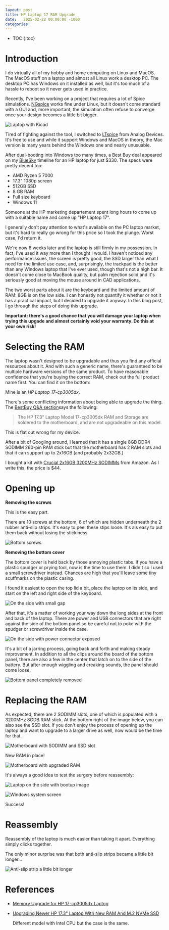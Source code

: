 ```yaml
---
layout: post
title: HP Laptop 17 RAM Upgrade
date:   2025-02-22 00:00:00 -1000
categories:
---
```


* TOC
{:toc}

# Introduction

I do virtually all of my hobby and home computing on Linux and MacOS. The MacOS
stuff on a laptop and almost all Linux work a desktop PC. The desktop PC has Windows 
on it installed as well, but it's too much of a hassle to reboot so it never gets used 
in practice. 

Recently, I've been working on a project that requires a lot of Spice simulations.
[NGspice](https://ngspice.sourceforge.io) works fine under Linux, but it doesn't come
standard with a GUI and, more important, the simulation often refuse to converge
once your design becomes a little bit bigger.

![Laptop with Kicad](/assets/hp17upgrade/laptop_with_kicad.jpg)

Tired of fighting against the tool, I switched to [LTspice](https://ez.analog.com/design-tools-and-calculators/ltspice) 
from Analog Devices. It's free to use and while it support Windows and MacOS in theory, 
the Mac version is many years behind the Windows one and nearly unusuable.

After dual-booting into Windows too many times, a Best Buy deal appeared on my
[BlueSky](https://bsky.app) timeline for an HP laptop for just $330. The specs
were pretty decent too:

* AMD Ryzen 5 7000
* 17.3" 1080p screen
* 512GB SSD
* 8 GB RAM
* Full size keyboard
* Windows 11

Someone at the HP marketing departement spent long hours to come up with a suitable name
and come up "HP Laptop 17".

I generally don't pay attention to what's available on the PC laptop market, but it's hard to
really go wrong for this price so I took the plunge. Worst case, I'd return it.

We're now 8 weeks later and the laptop is still firmly in my possession. In fact, I've used 
it way more than I thought I would. I haven't noticed any performance issues, the screen is pretty
good, the SSD larger than what I need for the limited use case, and, surprisingly, the
trackpad is the better than any Windows laptop that I've ever used, though that's not a high
bar. It doesn't come close to MacBook quality, but palm rejection solid and it's seriously
good at moving the mouse around in CAD applications. 

The two worst parts about it are the keyboard and the limited amount of RAM: 8GB is on the
low side. I can honestly not quantify it whether or not it has a practical impact, but I decided 
to upgrade it anyway. In this blog post, I go through the steps of doing this upgrade.

**Important: there's a good chance that you will damage your laptop when trying this upgade and
almost certainly void your warranty. Do this at your own risk!**

# Selecting the RAM

The laptop wasn't designed to be upgradable and thus you find any official resources about
it. And with such a generic name, there's guaranteed to be multiple hardware versions of the same 
product. To have reasonable confidence that you're buying the correct RAM, check out the 
full product name first. You can find it on the bottom:

Mine is an *HP Laptop 17-cp3005dx*. 

There's some conflicting information about being able to upgrade the thing. The 
[BestBuy Q&A section](https://www.bestbuy.com/site/questions/hp-17-3-full-hd-laptop-amd-ryzen-5-8gb-memory-512gb-ssd-natural-silver/6587274/question/50bf44b8-35e1-3f97-8a82-93e23976ad8a)says the following:

> The HP 17.3" Laptop Model 17-cp3005dx RAM and Storage are soldered to the motherboard, and 
> are not upgradeable on this model.

This is flat out wrong for my device.

After a bit of Googling around, I learned that it has a single 8GB DDR4 SODIMM 260-pin RAM stick 
but that the motherboard has 2 RAM slots and that it can support up to 2x16GB (and probably 2x32GB.) 

I bought a kit with 
[Crucial 2x16GB 3200MHz SODIMMs](https://www.amazon.com/gp/product/B08C4X9VR5/ref=ppx_od_dt_b_asin_title_s01)
from Amazon. As I write this, the price is $44.


# Opening up

**Removing the screws**

This is the easy part.

There are 10 screws at the bottom, 6 of which are hidden underneath the 2 rubber anti-slip strips.
It's easy to peel these stips loose. It's als easy to put them back without losing the stickiness.

![Bottom screws](/assets/hp17upgrade/bottom_screws.jpg)

**Removing the bottom cover**

The bottom cover is held back by those annoying plastic tabs. If you have a plastic spudger or
prying tool, now is the time to use them. I didn't so I used a small screwdriver instead. Chances
are high that you'll leave some tiny scuffmarks on the plastic casing. 

I found it easiest to open the top lid a bit, place the laptop on its side, and start on the
left and right side of the keyboard.

![On the side with small gap](/assets/hp17upgrade/on_the_side_with_small_gap.jpg)

After that, it's a matter of working your way down the long sides at the front and back of the
laptop. There are power and USB connectors that are right against the side of the bottom panel so
be careful not to poke with the spudger or screwdriver inside the case.

![On the side with power connector exposed](/assets/hp17upgrade/on_the_side_with_power_connector_exposed.jpg)

It's a bit of a jarring process, going back and forth and making steady improvement. In addition
to all the clips around the board of the bottom panel, there are also a few in the center that latch on
to the side of the battery. But after enough wiggling and creaking sounds, the panel should come loose.

![Bottom panel completely removed](/assets/hp17upgrade/bottom_panel_completely_removed.jpg)

# Replacing the RAM

As expected, there are 2 SODIMM slots, one of which is populated with a 3200MHz 8GDB RAM stick. At the
bottom right of the image below, you can also see the SSD slot. If you don't enjoy the process of opening
up the laptop and want to upgrade to a larger drive as well, now would be the time for that.

![Motherboard with SODIMM and SSD slot](/assets/hp17upgrade/motherboard_with_sodimm_and_ssd_slot.jpg)

New RAM in place!

![Motherboard with upgraded RAM](/assets/hp17upgrade/motherboard_with_upgraded_ram.jpg)

It's always a good idea to test the surgery before reassembly:

![Laptop on the side with bootup image](/assets/hp17upgrade/on_the_side_with_bootup_image.jpg)

![Windows system screen](/assets/hp17upgrade/windows_screen.jpg)

Success!

# Reassembly

Reassembly of the laptop is much easier than taking it apart. Everything simply clicks together.

The only minor surprise was that both anti-slip strips became a little bit longer...

![Anti-slip strip a little bit longer](/assets/hp17upgrade/anti_slip_strip_longer.jpg)

# References

* [Memory Upgrade for HP 17-cp3005dx Laptop](https://www.memorystock.com/memory/HewlettPackard17cp3005dx.html#:~:text=The%20Laptop%20has%202%20Slots,per%20slot%20for%20your%20Laptop.)
* [Upgrading Newer HP 17.3" Laptop With New RAM And M.2 NVMe SSD](https://www.youtube.com/watch?v=fQRrwJ3xIR8)

    Different model with Intel CPU but the case is the same.

